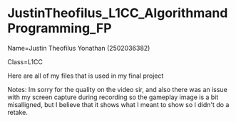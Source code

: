 # JustinTheofilus_L1CC_AlgorithmandProgramming_FP

Name=Justin Theofilus Yonathan (2502036382)

Class=L1CC

Here are all of my files that is used in my final project

Notes:
Im sorry for the quality on the video sir, and also there was an issue with my screen capture during recording so the gameplay image is a bit misalligned, but I believe that it shows what I meant to show so I didn't do a retake.

